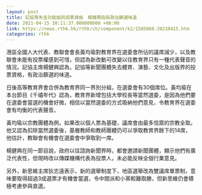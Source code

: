 ```yaml
---
layout: post
title: 記協等失去功能組別投票資格　楊健興指有政治篩選味道
date: 2021-04-15 10:11:37.000000000 +08:00
link: https://news.rthk.hk/rthk/ch/component/k2/1585868-20210415.htm
categories: rthk
---
```


港區全國人大代表、教聯會會長黃均瑜對教育界在選委會所佔的議席減少，以及教聯會未能有投票權感到可惜，但認為新改動可改變以往教育界只有一種代表聲音的情況。記協主席楊健興認為，記協等新聞團體失去體育、演藝、文化及出版界的投票資格，有政治篩選的味道。

日後高等教育界會合併為教育界同一界別分組，在選委會有30個席位。黃均瑜在本台節目《千禧年代》認為，教育界新增包括大學校長等當然選委，是因為他們要在選委會當選的機會好微，相信以當然選委的方式吸納他們意見，令教育界在選委會有均衡的代表聲音。

黃均瑜以宗教團體為例，如果改以個人票為基礎，議席會由最多信眾的宗教全取。他又認為扣除當然選委後，基層教師和教師團體仍可以爭取教育界餘下的14席，他估計，教聯會有機會在選委會中爭取到一席。

楊健興在同一節目說，政府以往諮詢新聞界時，都會邀請新聞團體，顯示他們有廣泛代表性，但現時改以傳媒機構代表為投票人，未必能反映全個行業意見。

另外，新思維主席狄志遠表示，新的選舉制度下，地區選舉改為雙議席單票制，意味要取得超過3成選票才有機會當選，令中間派和小黨較難取勝，但新思維仍會積極考慮參與直選。
